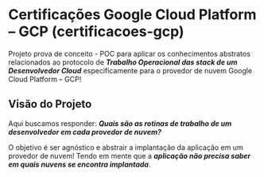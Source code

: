 # Certificações Google Cloud Platform – GCP (certificacoes-gcp)

Projeto prova de conceito - POC para aplicar os conhecimentos abstratos relacionados ao protocolo de _**Trabalho Operacional das stack de um Desenvolvedor Cloud**_ especificamente para o provedor de nuvem Google Cloud Platform – GCP!

## Visão do Projeto

Aqui buscamos responder: _**Quais são as  rotinas de trabalho de um desenvolvedor em cada provedor de nuvem?**_

O objetivo é ser agnóstico e abstrair a implantação da aplicação em um provedor de nuvem! Tendo em mente que a _**aplicação não precisa saber em quais nuvens se encontra implantada**_.

